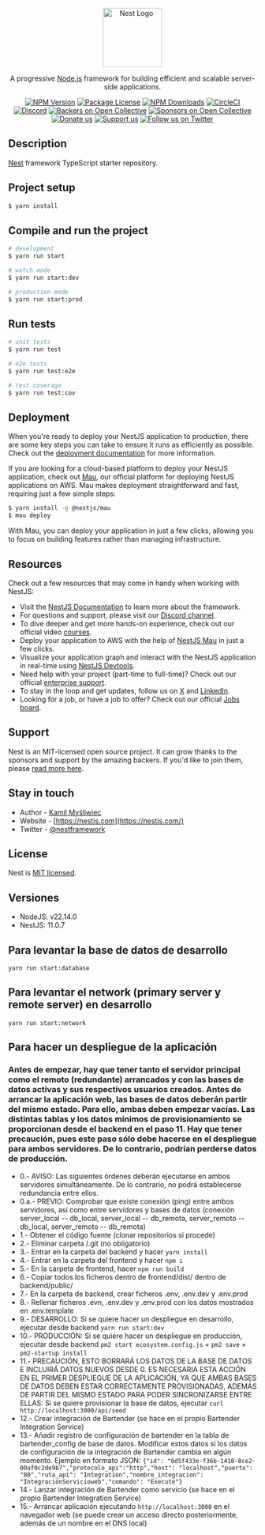 <p align="center">
  <a href="http://nestjs.com/" target="blank"><img src="https://nestjs.com/img/logo-small.svg" width="120" alt="Nest Logo" /></a>
</p>

[circleci-image]: https://img.shields.io/circleci/build/github/nestjs/nest/master?token=abc123def456
[circleci-url]: https://circleci.com/gh/nestjs/nest

  <p align="center">A progressive <a href="http://nodejs.org" target="_blank">Node.js</a> framework for building efficient and scalable server-side applications.</p>
    <p align="center">
<a href="https://www.npmjs.com/~nestjscore" target="_blank"><img src="https://img.shields.io/npm/v/@nestjs/core.svg" alt="NPM Version" /></a>
<a href="https://www.npmjs.com/~nestjscore" target="_blank"><img src="https://img.shields.io/npm/l/@nestjs/core.svg" alt="Package License" /></a>
<a href="https://www.npmjs.com/~nestjscore" target="_blank"><img src="https://img.shields.io/npm/dm/@nestjs/common.svg" alt="NPM Downloads" /></a>
<a href="https://circleci.com/gh/nestjs/nest" target="_blank"><img src="https://img.shields.io/circleci/build/github/nestjs/nest/master" alt="CircleCI" /></a>
<a href="https://discord.gg/G7Qnnhy" target="_blank"><img src="https://img.shields.io/badge/discord-online-brightgreen.svg" alt="Discord"/></a>
<a href="https://opencollective.com/nest#backer" target="_blank"><img src="https://opencollective.com/nest/backers/badge.svg" alt="Backers on Open Collective" /></a>
<a href="https://opencollective.com/nest#sponsor" target="_blank"><img src="https://opencollective.com/nest/sponsors/badge.svg" alt="Sponsors on Open Collective" /></a>
  <a href="https://paypal.me/kamilmysliwiec" target="_blank"><img src="https://img.shields.io/badge/Donate-PayPal-ff3f59.svg" alt="Donate us"/></a>
    <a href="https://opencollective.com/nest#sponsor"  target="_blank"><img src="https://img.shields.io/badge/Support%20us-Open%20Collective-41B883.svg" alt="Support us"></a>
  <a href="https://twitter.com/nestframework" target="_blank"><img src="https://img.shields.io/twitter/follow/nestframework.svg?style=social&label=Follow" alt="Follow us on Twitter"></a>
</p>
  <!--[![Backers on Open Collective](https://opencollective.com/nest/backers/badge.svg)](https://opencollective.com/nest#backer)
  [![Sponsors on Open Collective](https://opencollective.com/nest/sponsors/badge.svg)](https://opencollective.com/nest#sponsor)-->

## Description

[Nest](https://github.com/nestjs/nest) framework TypeScript starter repository.

## Project setup

```bash
$ yarn install
```

## Compile and run the project

```bash
# development
$ yarn run start

# watch mode
$ yarn run start:dev

# production mode
$ yarn run start:prod
```

## Run tests

```bash
# unit tests
$ yarn run test

# e2e tests
$ yarn run test:e2e

# test coverage
$ yarn run test:cov
```

## Deployment

When you're ready to deploy your NestJS application to production, there are some key steps you can take to ensure it runs as efficiently as possible. Check out the [deployment documentation](https://docs.nestjs.com/deployment) for more information.

If you are looking for a cloud-based platform to deploy your NestJS application, check out [Mau](https://mau.nestjs.com), our official platform for deploying NestJS applications on AWS. Mau makes deployment straightforward and fast, requiring just a few simple steps:

```bash
$ yarn install -g @nestjs/mau
$ mau deploy
```

With Mau, you can deploy your application in just a few clicks, allowing you to focus on building features rather than managing infrastructure.

## Resources

Check out a few resources that may come in handy when working with NestJS:

- Visit the [NestJS Documentation](https://docs.nestjs.com) to learn more about the framework.
- For questions and support, please visit our [Discord channel](https://discord.gg/G7Qnnhy).
- To dive deeper and get more hands-on experience, check out our official video [courses](https://courses.nestjs.com/).
- Deploy your application to AWS with the help of [NestJS Mau](https://mau.nestjs.com) in just a few clicks.
- Visualize your application graph and interact with the NestJS application in real-time using [NestJS Devtools](https://devtools.nestjs.com).
- Need help with your project (part-time to full-time)? Check out our official [enterprise support](https://enterprise.nestjs.com).
- To stay in the loop and get updates, follow us on [X](https://x.com/nestframework) and [LinkedIn](https://linkedin.com/company/nestjs).
- Looking for a job, or have a job to offer? Check out our official [Jobs board](https://jobs.nestjs.com).

## Support

Nest is an MIT-licensed open source project. It can grow thanks to the sponsors and support by the amazing backers. If you'd like to join them, please [read more here](https://docs.nestjs.com/support).

## Stay in touch

- Author - [Kamil Myśliwiec](https://twitter.com/kammysliwiec)
- Website - [https://nestjs.com](https://nestjs.com/)
- Twitter - [@nestframework](https://twitter.com/nestframework)

## License

Nest is [MIT licensed](https://github.com/nestjs/nest/blob/master/LICENSE).

## Versiones

- NodeJS: v22.14.0
- NestJS: 11.0.7

## Para levantar la base de datos de desarrollo

`yarn run start:database`

## Para levantar el network (primary server y remote server) en desarrollo

`yarn run start:network`

## Para hacer un despliegue de la aplicación

### Antes de empezar, hay que tener tanto el servidor principal como el remoto (redundante) arrancados y con las bases de datos activas y sus respectivos usuarios creados. Antes de arrancar la aplicación web, las bases de datos deberán partir del mismo estado. Para ello, ambas deben empezar vacías. Las distintas tablas y los datos mínimos de provisionamiento se proporcionan desde el backend en el paso 11. Hay que tener precaución, pues este paso sólo debe hacerse en el despliegue para ambos servidores. De lo contrario, podrían perderse datos de producción.

- 0.- AVISO: Las siguientes órdenes deberán ejecutarse en ambos servidores simultáneamente. De lo contrario, no podrá establecerse redundancia entre ellos.
- 0.a.- PREVIO: Comprobar que existe conexión (ping) entre ambos servidores, así como entre servidores y bases de datos (conexión server_local -- db_local, server_local -- db_remota, server_remoto -- db_local, server_remoto -- db_remota)
- 1.- Obtener el código fuente (clonar repositorios si procede)
- 2.- Eliminar carpeta /.git (no obligatorio)
- 3.- Entrar en la carpeta del backend y hacer `yarn install`
- 4.- Entrar en la carpeta del frontend y hacer `npm i`
- 5.- En la carpeta de frontend, hacer `npm run build`
- 6.- Copiar todos los ficheros dentro de frontend/dist/ dentro de backend/public/
- 7.- En la carpeta de backend, crear ficheros .env, .env.dev y .env.prod
- 8.- Rellenar ficheros .evn, .env.dev y .env.prod con los datos mostrados en .env.template
- 9.- DESARROLLO: Si se quiere hacer un despliegue en desarrollo, ejecutar desde backend `yarn run start:dev`
- 10.- PRODUCCIÓN: Si se quiere hacer un despliegue en producción, ejecutar desde backend `pm2 start ecosystem.config.js` + `pm2 save` + `pm2-startup install`
- 11.- PRECAUCIÓN, ESTO BORRARÁ LOS DATOS DE LA BASE DE DATOS E INCLUIRÁ DATOS NUEVOS DESDE 0. ES NECESARIA ESTA ACCIÓN EN EL PRIMER DESPLIEGUE DE LA APLICACIÓN, YA QUE AMBAS BASES DE DATOS DEBEN ESTAR CORRECTAMENTE PROVISIONADAS, ADEMÁS DE PARTIR DEL MISMO ESTADO PARA PODER SINCRONIZARSE ENTRE ELLAS: Si se quiere provisionar la base de datos, ejecutar `curl http://localhost:3000/api/seed`
- 12.- Crear integración de Bartender (se hace en el propio Bartender Integration Service)
- 13.- Añadir registro de configuración de bartender en la tabla de bartender_config de base de datos. Modificar estos datos si los datos de configuración de la integración de Bartender cambia en algún momento. Ejemplo en formato JSON: `{"id": "6d5f433e-f36b-1410-8ce2-00af0c2de9b7","protocolo_api":"http","host": "localhost","puerto": "80","ruta_api": "Integration","nombre_integracion": "IntegraciónServicioweb","comando": "Execute"}`
- 14.- Lanzar integración de Bartender como servicio (se hace en el propio Bartender Integration Service)
- 15.- Arrancar aplicación ejecutando `http://localhost:3000` en el navegador web (se puede crear un acceso directo posteriormente, además de un nombre en el DNS local)
